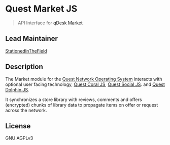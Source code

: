 # Quest Market JS
> API Interface for [qDesk Market](https://github.com/QuestNetwork/qd-market-ts) 

## Lead Maintainer

[StationedInTheField](https://github.com/StationedInTheField)

## Description

The Market module for the [Quest Network Operating System](https://github.com/QuestNetwork/quest-os-js) interacts with optional user facing technology, [Quest Coral JS](https://github.com/QuestNetwork/quest-coral-js), [Quest Social JS](https://github.com/QuestNetwork/quest-social-js).  and [Quest Dolphin JS](https://github.com/QuestNetwork/quest-dolphin-js). 

It synchronizes a store library with reviews, comments and offers (encrypted) chunks of library data to propagate items on offer or request across the network.

## License

GNU AGPLv3
